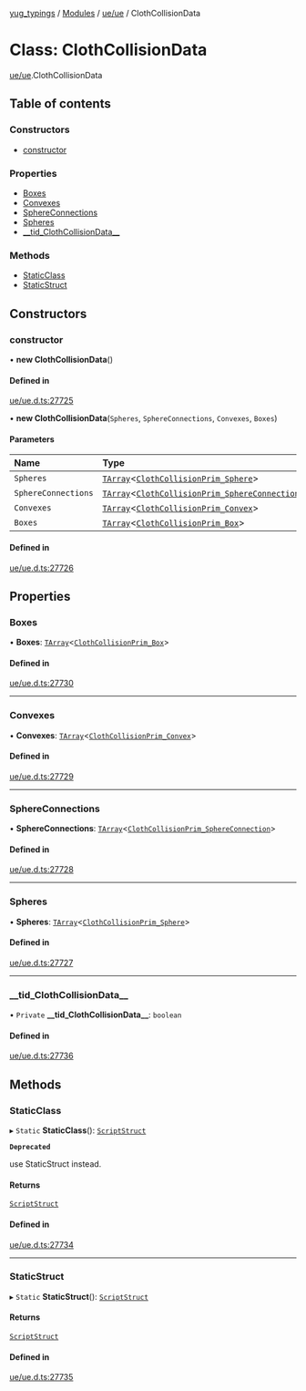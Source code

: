 [yug_typings](../README.md) / [Modules](../modules.md) / [ue/ue](../modules/ue_ue.md) / ClothCollisionData

# Class: ClothCollisionData

[ue/ue](../modules/ue_ue.md).ClothCollisionData

## Table of contents

### Constructors

- [constructor](ue_ue.ClothCollisionData.md#constructor)

### Properties

- [Boxes](ue_ue.ClothCollisionData.md#boxes)
- [Convexes](ue_ue.ClothCollisionData.md#convexes)
- [SphereConnections](ue_ue.ClothCollisionData.md#sphereconnections)
- [Spheres](ue_ue.ClothCollisionData.md#spheres)
- [\_\_tid\_ClothCollisionData\_\_](ue_ue.ClothCollisionData.md#__tid_clothcollisiondata__)

### Methods

- [StaticClass](ue_ue.ClothCollisionData.md#staticclass)
- [StaticStruct](ue_ue.ClothCollisionData.md#staticstruct)

## Constructors

### constructor

• **new ClothCollisionData**()

#### Defined in

[ue/ue.d.ts:27725](https://github.com/YugMetaverse/yug_typings/blob/25cad34/ue/ue.d.ts#L27725)

• **new ClothCollisionData**(`Spheres`, `SphereConnections`, `Convexes`, `Boxes`)

#### Parameters

| Name | Type |
| :------ | :------ |
| `Spheres` | [`TArray`](../interfaces/ue_puerts.TArray.md)<[`ClothCollisionPrim_Sphere`](ue_ue.ClothCollisionPrim_Sphere.md)\> |
| `SphereConnections` | [`TArray`](../interfaces/ue_puerts.TArray.md)<[`ClothCollisionPrim_SphereConnection`](ue_ue.ClothCollisionPrim_SphereConnection.md)\> |
| `Convexes` | [`TArray`](../interfaces/ue_puerts.TArray.md)<[`ClothCollisionPrim_Convex`](ue_ue.ClothCollisionPrim_Convex.md)\> |
| `Boxes` | [`TArray`](../interfaces/ue_puerts.TArray.md)<[`ClothCollisionPrim_Box`](ue_ue.ClothCollisionPrim_Box.md)\> |

#### Defined in

[ue/ue.d.ts:27726](https://github.com/YugMetaverse/yug_typings/blob/25cad34/ue/ue.d.ts#L27726)

## Properties

### Boxes

• **Boxes**: [`TArray`](../interfaces/ue_puerts.TArray.md)<[`ClothCollisionPrim_Box`](ue_ue.ClothCollisionPrim_Box.md)\>

#### Defined in

[ue/ue.d.ts:27730](https://github.com/YugMetaverse/yug_typings/blob/25cad34/ue/ue.d.ts#L27730)

___

### Convexes

• **Convexes**: [`TArray`](../interfaces/ue_puerts.TArray.md)<[`ClothCollisionPrim_Convex`](ue_ue.ClothCollisionPrim_Convex.md)\>

#### Defined in

[ue/ue.d.ts:27729](https://github.com/YugMetaverse/yug_typings/blob/25cad34/ue/ue.d.ts#L27729)

___

### SphereConnections

• **SphereConnections**: [`TArray`](../interfaces/ue_puerts.TArray.md)<[`ClothCollisionPrim_SphereConnection`](ue_ue.ClothCollisionPrim_SphereConnection.md)\>

#### Defined in

[ue/ue.d.ts:27728](https://github.com/YugMetaverse/yug_typings/blob/25cad34/ue/ue.d.ts#L27728)

___

### Spheres

• **Spheres**: [`TArray`](../interfaces/ue_puerts.TArray.md)<[`ClothCollisionPrim_Sphere`](ue_ue.ClothCollisionPrim_Sphere.md)\>

#### Defined in

[ue/ue.d.ts:27727](https://github.com/YugMetaverse/yug_typings/blob/25cad34/ue/ue.d.ts#L27727)

___

### \_\_tid\_ClothCollisionData\_\_

• `Private` **\_\_tid\_ClothCollisionData\_\_**: `boolean`

#### Defined in

[ue/ue.d.ts:27736](https://github.com/YugMetaverse/yug_typings/blob/25cad34/ue/ue.d.ts#L27736)

## Methods

### StaticClass

▸ `Static` **StaticClass**(): [`ScriptStruct`](ue_ue.ScriptStruct.md)

**`Deprecated`**

use StaticStruct instead.

#### Returns

[`ScriptStruct`](ue_ue.ScriptStruct.md)

#### Defined in

[ue/ue.d.ts:27734](https://github.com/YugMetaverse/yug_typings/blob/25cad34/ue/ue.d.ts#L27734)

___

### StaticStruct

▸ `Static` **StaticStruct**(): [`ScriptStruct`](ue_ue.ScriptStruct.md)

#### Returns

[`ScriptStruct`](ue_ue.ScriptStruct.md)

#### Defined in

[ue/ue.d.ts:27735](https://github.com/YugMetaverse/yug_typings/blob/25cad34/ue/ue.d.ts#L27735)
